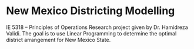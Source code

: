 # New Mexico Districting Modelling
IE 5318 – Principles of Operations Research project given by Dr.  Hamidreza Validi. The goal is to use Linear Programming to determine the optimal district arrangement for New Mexico State.
